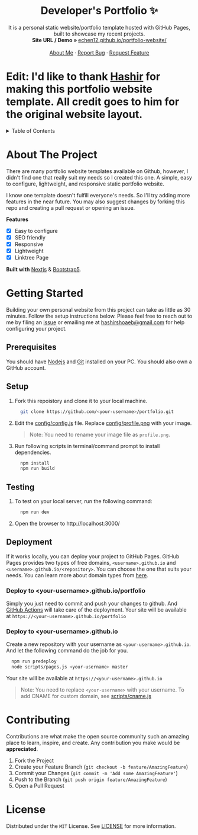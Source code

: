 <!-- PROJECT LOGO -->
<br />
<p align="center">
  <h1 align="center">Developer's Portfolio ✨</h1>

  <p align="center">
    It is a personal static website/portfolio template hosted with GitHub Pages, built to showcase my recent projects.
    <br />
    <strong>Site URL / Demo » </strong>
    <a href="https://echen12.github.io/portfolio-website/"> echen12.github.io/portfolio-website/</a>
    <br />
    <br />
    <a href="https://echen12.github.io/portfolio-website/">About Me</a>
    ·
    <a href="https://github.com/hashirshoaeb/portfolio/issues">Report Bug</a>
    ·
    <a href="https://github.com/hashirshoaeb/portfolio/issues">Request Feature</a>
  </p>
</p>

# Edit: I'd like to thank <a href="https://github.com/hashirshoaeb/portfolio">Hashir</a> for making this portfolio website template. All credit goes to him for the original website layout.


<!-- TABLE OF CONTENTS -->
<details>
  <summary>Table of Contents</summary>
  <ol>
    <li>
      <a href="#about-the-project">About The Project</a>
    </li>
    <li>
      <a href="#getting-started">Getting Started</a>
      <ul>
        <li><a href="#prerequisites">Prerequisites</a></li>
        <li><a href="#setup">Setup</a></li>
      </ul>
    </li>
    <li><a href="#contributing">Contributing</a></li>
    <li><a href="#license">License</a></li>
  </ol>
</details>



<!-- ABOUT THE PROJECT -->
# About The Project



There are many portfolio website templates available on Github, however, I didn't find one that really suit my needs so I created this one. A simple, easy to configure, lightweight, and responsive static portfolio website.

I know one template doesn't fulfill everyone's needs. So I'll try adding more features in the near future. You may also suggest changes by forking this repo and creating a pull request or opening an issue.

**Features**

- [x] Easy to configure
- [x] SEO friendly
- [x] Responsive
- [x] Lightweight
- [x] Linktree Page

**Built with** [Nextjs](https://nextjs.org/) & [Bootstrap5](https://getbootstrap.com).



<!-- GETTING STARTED -->
# Getting Started

Building your own personal website from this project can take as little as 30 minutes. Follow the setup instructions below. Please feel free to reach out to me by filing an [issue](https://github.com/hashirshoaeb/portfolio/issues) or emailing me at hashirshoaeb@gmail.com for help configuring your project.

## Prerequisites

You should have [Nodejs](https://nodejs.org/en/) and [Git](https://git-scm.com/downloads) installed on your PC. You should also own a GitHub account.

## Setup

1. Fork this repoistory and clone it to your local machine.
    ```sh
      git clone https://github.com/<your-username>/portfolio.git
    ``` 

2. Edit the [config/config.js](https://github.com/hashirshoaeb/portfolio/blob/main/config/config.js) file. Replace [config/profile.png](https://github.com/hashirshoaeb/portfolio/blob/main/config/profile.png) with your image. 
    >Note: You need to rename your image file as `profile.png`.

3. Run following scripts in terminal/command prompt to install dependencies.
    ```sh
      npm install
      npm run build
    ```
## Testing

1. To test on your local server, run the following command:
    ```sh
      npm run dev
    ```

2. Open the browser to http://localhost:3000/

## Deployment

If it works locally, you can deploy your project to GitHub Pages. GitHub Pages provides two types of free domains, `<username>.github.io` and `<username>.github.io/<repository>`. You can choose the one that suits your needs. You can learn more about domain types from [here](https://docs.github.com/en/pages/getting-started-with-github-pages/about-github-pages#types-of-github-pages-sites).

### Deploy to \<your-username>.github.io/portfolio

Simply you just need to commit and push your changes to github. And [GitHub Actions](https://docs.github.com/en/actions/learn-github-actions/introduction-to-github-actions#overview) will take care of the deployment. Your site will be available at `https://<your-username>.github.io/portfolio`

### Deploy to \<your-username>.github.io

Create a new repository with your username as `<your-username>.github.io`. And let the following command do the job for you.

```sh
  npm run predeploy
  node scripts/pages.js <your-username> master
```

Your site will be available at `https://<your-username>.github.io`

>Note: You need to replace `<your-username>` with your username. To add CNAME for custom domain, see [scripts/cname.js](https://github.com/hashirshoaeb/portfolio/blob/main/scripts/cname.js)



<!-- CONTRIBUTING -->
# Contributing

Contributions are what make the open source community such an amazing place to learn, inspire, and create. Any contribution you make would be **appreciated**.

1. Fork the Project
2. Create your Feature Branch (`git checkout -b feature/AmazingFeature`)
3. Commit your Changes (`git commit -m 'Add some AmazingFeature'`)
4. Push to the Branch (`git push origin feature/AmazingFeature`)
5. Open a Pull Request



<!-- LICENSE -->
# License

Distributed under the `MIT` License. See [LICENSE](https://github.com/hashirshoaeb/portfolio/blob/main/LICENSE) for more information.
